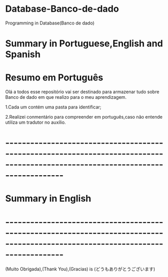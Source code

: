 # Database-Banco-de-dado
Programming in Database(Banco de dado)

# Summary in Portuguese,English and Spanish

# Resumo em Português

Olá a todos esse repositório vai ser destinado para armazenar tudo sobre Banco de dado em que realizo para o meu aprendizagem.

1.Cada um contém uma pasta para identificar;

2.Realizei conmentário para compreender em português,caso não entende utiliza um tradutor  no auxílio. 

# --------------------------------------------------------------------------------------------------------------------------------

#  Summary in English

# --------------------------------------------------------------------------------------------------------------------------------



(Muito Obrigada),(Thank You),(Gracias) is (どうもありがとうございます)
